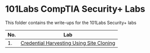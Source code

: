 # 101Labs CompTIA Security+ Labs

This folder contains the write-ups for the 101Labs Security+ labs

|No. |Lab        |
|----|-----------|
|1.  |<a href="">Credential Harvesting Using Site Cloning</a>|

